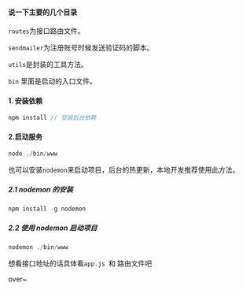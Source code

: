 #### 说一下主要的几个目录

`routes`为接口路由文件。

`sendmailer`为注册账号时候发送验证码的脚本。

`utils`是封装的工具方法。

`bin` 里面是启动的入口文件。

#### 1. 安装依赖

```js
npm install // 安装后台依赖
```

#### 2.启动服务

```js
node ./bin/www
```

也可以安装`nodemon`来启动项目，后台的热更新，本地开发推荐使用此方法。

##### 2.1 nodemon 的安装

```js
npm install -g nodemon
```

##### 2.2 使用 nodemon 启动项目

```js
nodemon ./bin/www
```

想看接口地址的话具体看`app.js `和 路由文件吧

over~
